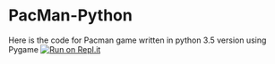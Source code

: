 # PacMan-Python
Here is the code for Pacman game written in python 3.5 version using Pygame
[![Run on Repl.it](https://repl.it/badge/github/kongarakeerthi/PacMan-Python)](https://repl.it/github/kongarakeerthi/PacMan-Python)
